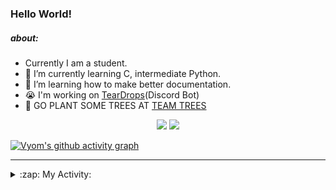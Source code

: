 ### Hello World!

##### about:
- Currently I am a student.
- 🌱 I’m currently learning C, intermediate Python.
- 🌱 I’m learning how to make better documentation.
- 😭 I'm working on [TearDrops](https://github.com/Vyvy-vi/TearDrops)(Discord Bot)
- 🌱 GO PLANT SOME TREES AT [TEAM TREES](https://teamtrees.org/)

<p align="center">
  <a href="https://twitter.com/Vyvy_viM"><img target="_blank" src="https://img.shields.io/badge/twitter%20@Vyvy_viM-0D95E8?style=for-the-badge&logo=twitter&logoColor=white"/></a> 
  <a href="https://vyvy-vi.github.io/portfolio"><img target="_blank" src="https://img.shields.io/badge/-I%27m_craving_for_open_source-green?style=for-the-badge&logo=github&logoColor=black"/></a> 
</p>

[![Vyom's github activity graph](https://activity-graph.herokuapp.com/graph?username=Vyvy-vi)](https://github.com/ashutosh00710/github-readme-activity-graph)

---
<details>
  <summary>:zap: My Activity:</summary>
  
<!--START_SECTION:waka-->
**I'm a Night 🦉** 

```text
🌞 Morning    38 commits     █░░░░░░░░░░░░░░░░░░░░░░░░   5.56% 
🌆 Daytime    211 commits    ███████░░░░░░░░░░░░░░░░░░   30.85% 
🌃 Evening    256 commits    █████████░░░░░░░░░░░░░░░░   37.43% 
🌙 Night      179 commits    ██████░░░░░░░░░░░░░░░░░░░   26.17%

```
📅 **I'm Most Productive on Thursday** 

```text
Monday       97 commits     ███░░░░░░░░░░░░░░░░░░░░░░   14.18% 
Tuesday      88 commits     ███░░░░░░░░░░░░░░░░░░░░░░   12.87% 
Wednesday    128 commits    ████░░░░░░░░░░░░░░░░░░░░░   18.71% 
Thursday     145 commits    █████░░░░░░░░░░░░░░░░░░░░   21.2% 
Friday       40 commits     █░░░░░░░░░░░░░░░░░░░░░░░░   5.85% 
Saturday     78 commits     ██░░░░░░░░░░░░░░░░░░░░░░░   11.4% 
Sunday       108 commits    ████░░░░░░░░░░░░░░░░░░░░░   15.79%

```


📊 **This Week I Spent My Time On** 

```text
🔥 Editors: 
Vim                      3 hrs 48 mins       █████████████████████████   100.0%

🐱‍💻 Projects: 
TheGame                  1 hr 38 mins        ██████████░░░░░░░░░░░░░░░   43.15% 
notion-api               1 hr 18 mins        ████████░░░░░░░░░░░░░░░░░   34.16% 
TEC-Discord-Automation   43 mins             ████░░░░░░░░░░░░░░░░░░░░░   18.96% 
TearDrops                7 mins              ░░░░░░░░░░░░░░░░░░░░░░░░░   3.16% 
TEC-Discord-Oauth2       0 secs              ░░░░░░░░░░░░░░░░░░░░░░░░░   0.33%

```


 Last Updated on 14/06/2021
<!--END_SECTION:waka-->
</details>
